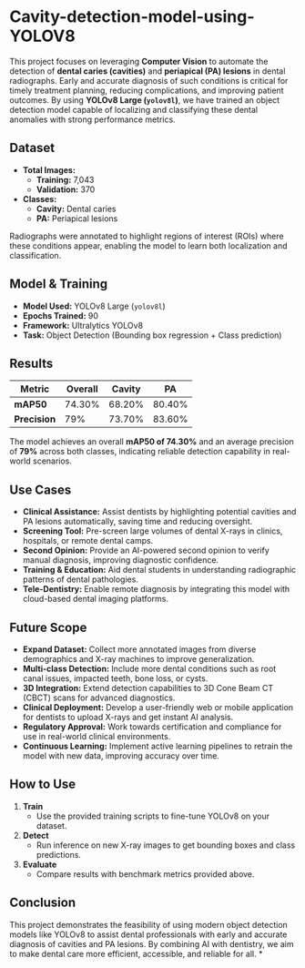 # Cavity-detection-model-using-YOLOV8

This project focuses on leveraging **Computer Vision** to automate the detection of **dental caries (cavities)** and **periapical (PA) lesions** in dental radiographs. Early and accurate diagnosis of such conditions is critical for timely treatment planning, reducing complications, and improving patient outcomes. By using **YOLOv8 Large (`yolov8l`)**, we have trained an object detection model capable of localizing and classifying these dental anomalies with strong performance metrics.

## Dataset

- **Total Images:**  
  - **Training:** 7,043  
  - **Validation:** 370  
- **Classes:**  
  - **Cavity:** Dental caries  
  - **PA:** Periapical lesions

Radiographs were annotated to highlight regions of interest (ROIs) where these conditions appear, enabling the model to learn both localization and classification.

## Model & Training

- **Model Used:** YOLOv8 Large (`yolov8l`)
- **Epochs Trained:** 90  
- **Framework:** Ultralytics YOLOv8  
- **Task:** Object Detection (Bounding box regression + Class prediction)

## Results

| Metric           | Overall | Cavity | PA |
|------------------|---------|--------|-----|
| **mAP50**        | 74.30%  | 68.20% | 80.40% |
| **Precision**    | 79%     | 73.70% | 83.60% |

The model achieves an overall **mAP50 of 74.30%** and an average precision of **79%** across both classes, indicating reliable detection capability in real-world scenarios.

## Use Cases

- **Clinical Assistance:** Assist dentists by highlighting potential cavities and PA lesions automatically, saving time and reducing oversight.
- **Screening Tool:** Pre-screen large volumes of dental X-rays in clinics, hospitals, or remote dental camps.
- **Second Opinion:** Provide an AI-powered second opinion to verify manual diagnosis, improving diagnostic confidence.
- **Training & Education:** Aid dental students in understanding radiographic patterns of dental pathologies.
- **Tele-Dentistry:** Enable remote diagnosis by integrating this model with cloud-based dental imaging platforms.

## Future Scope

- **Expand Dataset:** Collect more annotated images from diverse demographics and X-ray machines to improve generalization.
- **Multi-class Detection:** Include more dental conditions such as root canal issues, impacted teeth, bone loss, or cysts.
- **3D Integration:** Extend detection capabilities to 3D Cone Beam CT (CBCT) scans for advanced diagnostics.
- **Clinical Deployment:** Develop a user-friendly web or mobile application for dentists to upload X-rays and get instant AI analysis.
- **Regulatory Approval:** Work towards certification and compliance for use in real-world clinical environments.
- **Continuous Learning:** Implement active learning pipelines to retrain the model with new data, improving accuracy over time.

## How to Use

1. **Train**  
   - Use the provided training scripts to fine-tune YOLOv8 on your dataset.
2. **Detect**  
   - Run inference on new X-ray images to get bounding boxes and class predictions.
3. **Evaluate**  
   - Compare results with benchmark metrics provided above.

## Conclusion

This project demonstrates the feasibility of using modern object detection models like YOLOv8 to assist dental professionals with early and accurate diagnosis of cavities and PA lesions. By combining AI with dentistry, we aim to make dental care more efficient, accessible, and reliable for all.
*
